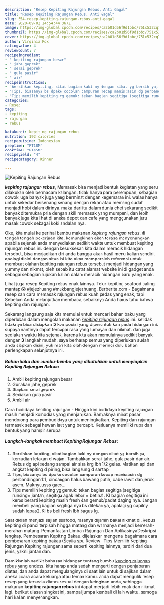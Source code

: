 ```yaml
---
description: "Resep Kepiting Rajungan Rebus, Anti Gagal"
title: "Resep Kepiting Rajungan Rebus, Anti Gagal"
slug: 554-resep-kepiting-rajungan-rebus-anti-gagal
date: 2020-09-02T14:54:44.367Z
image: https://img-global.cpcdn.com/recipes/ca2b01d56f9d1bbc/751x532cq70/kepiting-rajungan-rebus-foto-resep-utama.jpg
thumbnail: https://img-global.cpcdn.com/recipes/ca2b01d56f9d1bbc/751x532cq70/kepiting-rajungan-rebus-foto-resep-utama.jpg
cover: https://img-global.cpcdn.com/recipes/ca2b01d56f9d1bbc/751x532cq70/kepiting-rajungan-rebus-foto-resep-utama.jpg
author: Virginia Fox
ratingvalue: 4
reviewcount: 7
recipeingredient:
- " kepiting rajungan besar"
- " jahe geprek"
- " serai geprek"
- " gula pasir"
- " air"
recipeinstructions:
- "Bersihkan kepiting, sikat bagian kaki ny dengan sikat yg bersih ya, kemudian letakan d wajan. Tambahkan serai, jahe, gula pasir dan air. Rebus dg api sedang sampai air sisa krg lbh 1/2 gelas. Matikan api dan angkat kepiting d piring, bisa langsung d santap"
- "Tips, biasanya bs dpake cocolan campuran kecap manis:asin dg perbandingan 1:1, cincangan halus bawang putih, cabe rawit dan jeruk asem. Maknyuusss gaes..."
- "Tips memilih kepiting yg gemuk: tekan bagian segitiga (segitiga runcing= jantan, segitiga agak lebar = betina). Kl bagian segitiga ini keras berarti kepiting masih fresh dan gemuk/padat daging nya. Jangan membeli yang bagian segitiga nya bs ditekan ya, apalagi yg capitny sudah lepas2. Kl bs beli fresh lbh bagus lg."
categories:
- Resep
tags:
- kepiting
- rajungan
- rebus

katakunci: kepiting rajungan rebus 
nutrition: 192 calories
recipecuisine: Indonesian
preptime: "PT18M"
cooktime: "PT45M"
recipeyield: "4"
recipecategory: Dinner

---
```



![Kepiting Rajungan Rebus](https://img-global.cpcdn.com/recipes/ca2b01d56f9d1bbc/751x532cq70/kepiting-rajungan-rebus-foto-resep-utama.jpg)

<b><i>kepiting rajungan rebus</i></b>, Memasak bisa menjadi bentuk kegiatan yang seru dilakukan oleh bermacam kalangan. tidak hanya para perempuan, sebagian cowok juga banyak juga yang berminat dengan kegemaran ini. walau hanya untuk sekedar bersenang senang dengan rekan atau memang sudah menjadi hobi dalam dirinya. maka dari itu dalam dunia chef sekarang sedikit banyak ditemukan pria dengan skill memasak yang mumpuni, dan lebih banyak juga kita lihat di aneka depot dan cafe yang menggunakan juru masak cowok sebagai koki andalan nya.

Oke, kita mulai ke perihal bumbu makanan <i>kepiting rajungan rebus</i>. di tengah tengah pekerjaan kita, kemungkinan akan terasa menyenangkan apabila sejenak anda menyediakan sedikit waktu untuk membuat kepiting rajungan rebus ini. dengan kesuksesan kita dalam meracik hidangan tersebut, bisa menjadikan diri anda bangga akan hasil menu kalian sendiri. apalagi disini dengan situs ini kita akan memperoleh referensi untuk membuat olahan <u>kepiting rajungan rebus</u> tersebut menjadi hidangan yang yummy dan nikmat, oleh sebab itu catat alamat website ini di gadget anda sebagai sebagian rujukan kalian dalam meracik hidangan baru yang enak.

Lihat juga resep Kepiting rebus enak lainnya. Telur kepiting seafood paling mantap 😱 #jejezhuang #mukbangjejezhuang. Berberita.com - Bagaimana resep dan cara memasak rajungan rebus kuah pedas yang enak, tapi Sebelum Anda melanjutkan membaca, sebaiknya Anda harus tahu bahwa kepiting dan rajungan.


Sekarang langsung saja kita memulai untuk mencari bahan baku yang diperlukan dalam mengolah makanan <u><i>kepiting rajungan rebus</i></u> ini. setidak tidaknya bisa disiapkan <b>5</b> komposisi yang diperuntuk kan pada hidangan ini. supaya nantinya dapat tercapai rasa yang lumayan dan nikmat. dan juga sediakan waktu kita sejenak, karena kita akan memulainya sedikit banyak dengan <b>3</b> langkah mudah. saya berharap semua yang diperlukan sudah anda siapkan disini, yuk mari kita olah dengan merinci dulu bahan perlengkapan selanjutnya ini.

<!--inarticleads1-->

##### Bahan baku dan bumbu-bumbu yang dibutuhkan untuk menyiapkan Kepiting Rajungan Rebus:

1. Ambil  kepiting rajungan besar
1. Gunakan  jahe, geprek
1. Siapkan  serai geprek
1. Sediakan  gula pasir
1. Ambil  air


Cara budidaya kepiting rajungan - Hingga kini budidaya kepiting rajungan masih menjadi komodias yang menjanjikan. Banyaknya minat pasar mendorong para pembudidaya untuk meningkatkan. Kepiting dan rajungan termasuk sebagai hewan laut yang bercapit. Keduanya memiliki rupa dan bentuk yang hampir serupa. 

<!--inarticleads2-->

##### Langkah-langkah membuat Kepiting Rajungan Rebus:

1. Bersihkan kepiting, sikat bagian kaki ny dengan sikat yg bersih ya, kemudian letakan d wajan. Tambahkan serai, jahe, gula pasir dan air. Rebus dg api sedang sampai air sisa krg lbh 1/2 gelas. Matikan api dan angkat kepiting d piring, bisa langsung d santap
1. Tips, biasanya bs dpake cocolan campuran kecap manis:asin dg perbandingan 1:1, cincangan halus bawang putih, cabe rawit dan jeruk asem. Maknyuusss gaes...
1. Tips memilih kepiting yg gemuk: tekan bagian segitiga (segitiga runcing= jantan, segitiga agak lebar = betina). Kl bagian segitiga ini keras berarti kepiting masih fresh dan gemuk/padat daging nya. Jangan membeli yang bagian segitiga nya bs ditekan ya, apalagi yg capitny sudah lepas2. Kl bs beli fresh lbh bagus lg.


Saat diolah menjadi sajian seafood, rasanya dijamin bakal nikmat di. Rebus kepiting di panci terpisah hingga matang dan warnanya menjadi kemerah-merahan matang. Pemanfaatan Limbah Rajungan Dan AplikasinyaDeskripsi lengkap. Pembesaran Kepiting Bakau. dijelaskan mengenai bagaimana cara pembesaran kepiting bakau (Scylla sp). Review : Tips Memilih Kepiting Rajungan Kepiting rajungan sama seperti kepiting lainnya, terdiri dari dua jenis, yakni jantan dan. 

Demikianlah sedikit bahasan hidangan tentang bumbu <u>kepiting rajungan rebus</u> yang endess. kita harap anda sudah mengerti dengan penjabaran diatas, dan anda dapat mengulanginya di saat lain untuk di sajikan dalam aneka acara acara keluarga atau teman kamu. anda dapat mengulik resep resep yang tersedia diatas sesuai dengan keinginan anda, sehingga makanan <b>kepiting rajungan rebus</b> ini dapat menjadi lebih enak dan nikmat lagi. berikut ulasan singkat ini, sampai jumpa kembali di lain waktu. semoga hari kalian menyenangkan.
